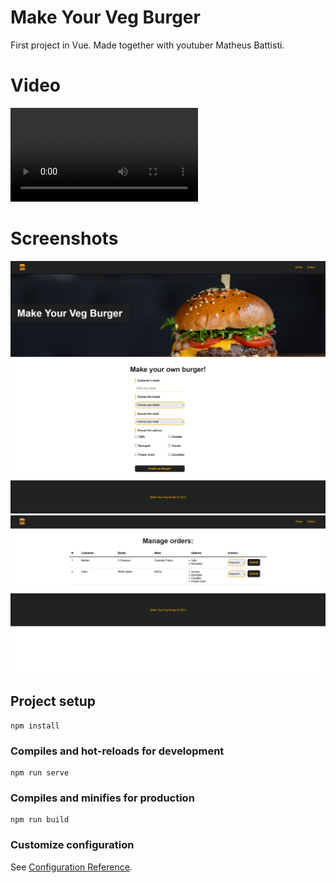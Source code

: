 # Make Your Veg Burger
First project in Vue. Made together with youtuber Matheus Battisti.

# Video
<video src="videoburger.mp4"></video>
# Screenshots
<img src="ScreenshotBurger1.png" alt="Screenshot Home">
<img src="ScreenshotBurger2.png" alt="Screenshot Orders">

## Project setup
```
npm install
```

### Compiles and hot-reloads for development
```
npm run serve
```

### Compiles and minifies for production
```
npm run build
```

### Customize configuration
See [Configuration Reference](https://cli.vuejs.org/config/).
